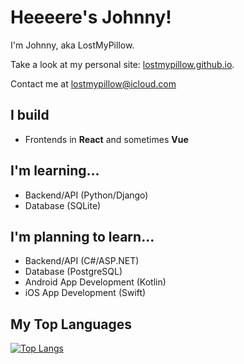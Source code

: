 # Heeeere's Johnny!


I'm Johnny, aka LostMyPillow.


Take a look at my personal site: [lostmypillow.github.io](https://lostmypillow.github.io).


Contact me at [lostmypillow@icloud.com](mailto:lostmypillow@icloud.com)


## I build
- Frontends in __React__ and sometimes __Vue__


## I'm learning...
- Backend/API (Python/Django)
- Database (SQLite)

## I'm planning to learn...
- Backend/API (C#/ASP.NET)
- Database (PostgreSQL)
- Android App Development (Kotlin)
- iOS App Development (Swift)


## My Top Languages
[![Top Langs](https://github-readme-stats.vercel.app/api/top-langs/?username=lostmypillow)](https://github.com/anuraghazra/github-readme-stats)

<!--
**lostmypillow/lostmypillow** is a ✨ _special_ ✨ repository because its `README.md` (this file) appears on your GitHub profile.

Here are some ideas to get you started:

- 🔭 I’m currently working on ...
- 🌱 I’m currently learning ...
- 👯 I’m looking to collaborate on ...
- 🤔 I’m looking for help with ...
- 💬 Ask me about ...
- 📫 How to reach me: ...
- 😄 Pronouns: ...
- ⚡ Fun fact: ...
-->
